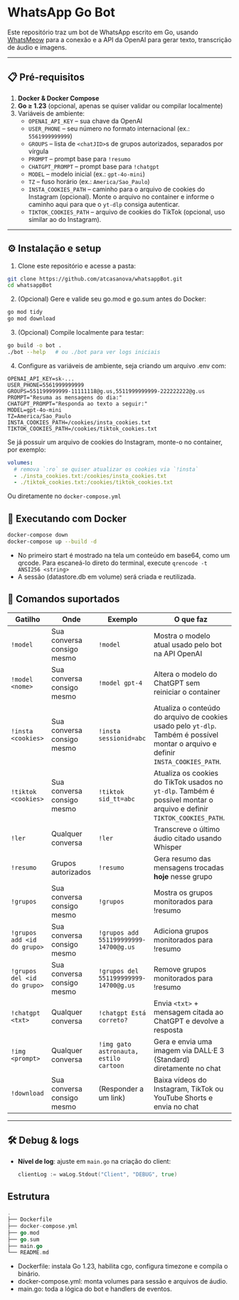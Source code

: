 # WhatsApp Go Bot

Este repositório traz um bot de WhatsApp escrito em Go, usando [WhatsMeow](https://github.com/tulir/whatsmeow) para a conexão e a API da OpenAI para gerar texto, transcrição de áudio e imagens.

---

## 📋 Pré-requisitos

1. **Docker & Docker Compose**  
2. **Go ≥ 1.23** (opcional, apenas se quiser validar ou compilar localmente)  
3. Variáveis de ambiente:
   - `OPENAI_API_KEY` – sua chave da OpenAI  
   - `USER_PHONE` – seu número no formato internacional (ex.: `5561999999999`)  
   - `GROUPS` – lista de `<chatJID>`s de grupos autorizados, separados por vírgula 
   - `PROMPT` – prompt base para `!resumo`  
   - `CHATGPT_PROMPT` – prompt base para `!chatgpt`  
   - `MODEL` – modelo inicial (ex.: `gpt-4o-mini`)
   - `TZ` – fuso horário (ex.: `America/Sao_Paulo`)
   - `INSTA_COOKIES_PATH` – caminho para o arquivo de cookies do Instagram (opcional).
     Monte o arquivo no container e informe o caminho aqui para que o `yt-dlp` consiga autenticar.
   - `TIKTOK_COOKIES_PATH` – arquivo de cookies do TikTok (opcional, uso similar ao do Instagram).

---

## ⚙️ Instalação e setup

1. Clone este repositório e acesse a pasta:
```bash
git clone https://github.com/atcasanova/whatsappBot.git
cd whatsappBot
```

2. (Opcional) Gere e valide seu go.mod e go.sum antes do Docker:

```bash
go mod tidy
go mod download
```

3. (Opcional) Compile localmente para testar:

```bash
go build -o bot .
./bot --help   # ou ./bot para ver logs iniciais
```
4. Configure as variáveis de ambiente, seja criando um arquivo .env com:

```dotenv
OPENAI_API_KEY=sk-...
USER_PHONE=5561999999999
GROUPS=551199999999-11111118@g.us,5511999999999-222222222@g.us
PROMPT="Resuma as mensagens do dia:"
CHATGPT_PROMPT="Responda ao texto a seguir:"
MODEL=gpt-4o-mini
TZ=America/Sao_Paulo
INSTA_COOKIES_PATH=/cookies/insta_cookies.txt
TIKTOK_COOKIES_PATH=/cookies/tiktok_cookies.txt
```
Se já possuir um arquivo de cookies do Instagram, monte-o no container, por exemplo:

```yaml
volumes:
  # remova `:ro` se quiser atualizar os cookies via `!insta`
  - ./insta_cookies.txt:/cookies/insta_cookies.txt
  - ./tiktok_cookies.txt:/cookies/tiktok_cookies.txt
```
Ou diretamente no `docker-compose.yml`

## 🚀 Executando com Docker

```bash
docker-compose down
docker-compose up --build -d
```
* No primeiro start é mostrado na tela um conteúdo em base64, como um qrcode. Para escaneá-lo direto do terminal, execute `qrencode -t ANSI256 <string>`
* A sessão (datastore.db em volume) será criada e reutilizada.

## 💬 Comandos suportados

| Gatilho                     | Onde                           | Exemplo                                  | O que faz                                                           |
|-----------------------------|--------------------------------|------------------------------------------|---------------------------------------------------------------------|
| `!model`                    | Sua conversa consigo mesmo     | `!model`                                 | Mostra o modelo atual usado pelo bot na API OpenAI                  |
| `!model <nome>`             | Sua conversa consigo mesmo     | `!model gpt-4`                           | Altera o modelo do ChatGPT sem reiniciar o container                |
| `!insta <cookies>`          | Sua conversa consigo mesmo     | `!insta sessionid=abc`                  | Atualiza o conteúdo do arquivo de cookies usado pelo `yt-dlp`. Também é possível montar o arquivo e definir `INSTA_COOKIES_PATH`. |
| `!tiktok <cookies>`         | Sua conversa consigo mesmo     | `!tiktok sid_tt=abc`                    | Atualiza os cookies do TikTok usados no `yt-dlp`. Também é possível montar o arquivo e definir `TIKTOK_COOKIES_PATH`. |
| `!ler`                      | Qualquer conversa              | `!ler`                                   | Transcreve o último áudio citado usando Whisper                     |
| `!resumo`                   | Grupos autorizados             | `!resumo`                                | Gera resumo das mensagens trocadas **hoje** nesse grupo             |
| `!grupos`                   | Sua conversa consigo mesmo     | `!grupos`                                | Mostra os grupos monitorados para !resumo                           |
| `!grupos add <id do grupo>` | Sua conversa consigo mesmo     | `!grupos add 551199999999-14700@g.us`    | Adiciona grupos monitorados para !resumo                            |
| `!grupos del <id do grupo>` | Sua conversa consigo mesmo     | `!grupos del 551199999999-14700@g.us`    | Remove grupos monitorados para !resumo                              |
| `!chatgpt <txt>`            | Qualquer conversa              | `!chatgpt Está correto?`                 | Envia `<txt>` + mensagem citada ao ChatGPT e devolve a resposta     |
| `!img <prompt>`             | Qualquer conversa              | `!img gato astronauta, estilo cartoon`   | Gera e envia uma imagem via DALL·E 3 (Standard) diretamente no chat |
| `!download`                 | Sua conversa consigo mesmo     | (Responder a um link)                    | Baixa vídeos do Instagram, TikTok ou YouTube Shorts e envia no chat |

---

## 🛠️ Debug & logs

- **Nível de log**: ajuste em `main.go` na criação do client:
  ```go
  clientLog := waLog.Stdout("Client", "DEBUG", true)
  ```

## Estrutura
```go
.
├── Dockerfile
├── docker-compose.yml
├── go.mod
├── go.sum
├── main.go
└── README.md
```
* Dockerfile: instala Go 1.23, habilita cgo, configura timezone e compila o binário.
* docker-compose.yml: monta volumes para sessão e arquivos de áudio.
* main.go: toda a lógica do bot e handlers de eventos.
